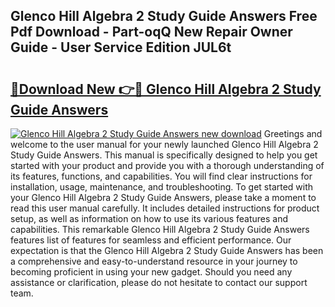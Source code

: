 ## Glenco Hill Algebra 2 Study Guide Answers Free Pdf Download - Part-oqQ New Repair Owner Guide - User Service Edition JUL6t

# <h2><a href="http://bc71780.oget.top/?id=Glenco+Hill+Algebra+2+Study+Guide+Answers">🔗Download New 👉🔴 Glenco Hill Algebra 2 Study Guide Answers</a></h2>

[![Glenco Hill Algebra 2 Study Guide Answers new download](https://i.imgur.com/5g1atiW.png)](http://bc71780.oget.top/?id=Glenco+Hill+Algebra+2+Study+Guide+Answers)
Greetings and welcome to the user manual for your newly launched Glenco Hill Algebra 2 Study Guide Answers. This manual is specifically designed to help you get started with your product and provide you with a thorough understanding of its features, functions, and capabilities. You will find clear instructions for installation, usage, maintenance, and troubleshooting. To get started with your Glenco Hill Algebra 2 Study Guide Answers, please take a moment to read this user manual carefully. It includes detailed instructions for product setup, as well as information on how to use its various features and capabilities. This remarkable Glenco Hill Algebra 2 Study Guide Answers features list of features for seamless and efficient performance. Our expectation is that the Glenco Hill Algebra 2 Study Guide Answers has been a comprehensive and easy-to-understand resource in your journey to becoming proficient in using your new gadget. Should you need any assistance or clarification, please do not hesitate to contact our support team.
